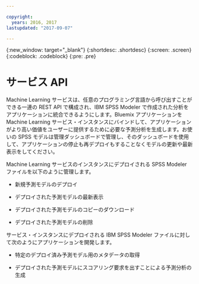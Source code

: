 ```yaml
---

copyright:
  years: 2016, 2017
lastupdated: "2017-09-07"

---
```


{:new_window: target="_blank"}
{:shortdesc: .shortdesc}
{:screen: .screen}
{:codeblock: .codeblock}
{:pre: .pre}

# サービス API


Machine Learning サービスは、任意のプログラミング言語から呼び出すことができる一連の REST API で構成され、IBM SPSS Modeler で作成された分析をアプリケーションに統合できるようにします。Bluemix アプリケーションを Machine Learning サービス・インスタンスにバインドして、アプリケーションがより高い価値をユーザーに提供するために必要な予測分析を生成します。お使いの SPSS モデルは管理ダッシュボードで管理し、そのダッシュボードを使用して、アプリケーションの停止も再デプロイもすることなくモデルの更新や最新表示をしてください。


Machine Learning サービスのインスタンスにデプロイされる SPSS Modeler ファイルを以下のように管理します。

*  新規予測モデルのデプロイ

*  デプロイされた予測モデルの最新表示

*  デプロイされた予測モデルのコピーのダウンロード

*  デプロイされた予測モデルの削除

サービス・インスタンスにデプロイされる IBM SPSS Modeler ファイルに対して次のようにアプリケーションを開発します。


*  特定のデプロイ済み予測モデル用のメタデータの取得

*  デプロイされた予測モデルにスコアリング要求を出すことによる予測分析の生成

